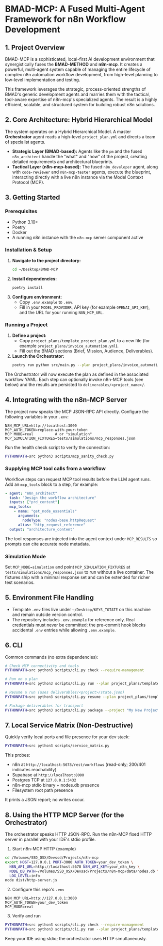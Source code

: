 # BMAD-MCP: A Fused Multi-Agent Framework for n8n Workflow Development

## 1. Project Overview

BMAD-MCP is a sophisticated, local-first AI development environment that synergistically fuses the **BMAD-METHOD** and **n8n-mcp**. It creates a powerful, multi-agent system capable of managing the entire lifecycle of complex n8n automation workflow development, from high-level planning to low-level implementation and testing.

This framework leverages the strategic, process-oriented strengths of BMAD's generic development agents and marries them with the tactical, tool-aware expertise of n8n-mcp's specialized agents. The result is a highly efficient, scalable, and structured system for building robust n8n solutions.

## 2. Core Architecture: Hybrid Hierarchical Model

The system operates on a Hybrid Hierarchical Model. A master **Orchestrator** agent reads a high-level `project_plan.yml` and directs a team of specialist agents.

- **Strategic Layer (BMAD-based):** Agents like the `pm` and the fused `n8n_architect` handle the "what" and "how" of the project, creating detailed requirements and architectural blueprints.
- **Tactical Layer (n8n-mcp-based):** The fused `n8n_developer` agent, along with `code-reviewer` and `n8n-mcp-tester` agents, execute the blueprint, interacting directly with a live n8n instance via the Model Context Protocol (MCP).

## 3. Getting Started

### Prerequisites
- Python 3.10+
- Poetry
- Docker
- A running n8n instance with the `n8n-mcp` server component active

### Installation & Setup
1. **Navigate to the project directory:**
   ```bash
   cd ~/Desktop/BMAD-MCP
   ```
2. **Install dependencies:**
   ```bash
   poetry install
   ```
3. **Configure environment:**
   - Copy `.env.example` to `.env`.
   - Fill in your `MODEL_PROVIDER`, API key (for example `OPENAI_API_KEY`), and the URL for your running `N8N_MCP_URL`.

### Running a Project
1. **Define a project:**
   - Copy `project_plans/template_project_plan.yml` to a new file (for example `project_plans/invoice_automation.yml`).
   - Fill out the BMAD sections (Brief, Mission, Audience, Deliverables).
2. **Launch the Orchestrator:**
   ```bash
   poetry run python src/main.py --plan project_plans/invoice_automation.yml
   ```

The Orchestrator will now execute the plan as defined in the associated workflow YAML. Each step can optionally invoke n8n-MCP tools (see below) and the results are persisted to `deliverables/<project_name>/`.

## 4. Integrating with the n8n-MCP Server

The project now speaks the MCP JSON-RPC API directly. Configure the following variables in your `.env`:

```
N8N_MCP_URL=http://localhost:3000
MCP_AUTH_TOKEN=replace-with-your-token
MCP_MODE=real          # or "simulation"
MCP_SIMULATION_FIXTURES=tests/simulations/mcp_responses.json
```

Run the health check script to verify the connection:

```bash
PYTHONPATH=src python3 scripts/mcp_sanity_check.py
```

### Supplying MCP tool calls from a workflow

Workflow steps can request MCP tool results before the LLM agent runs. Add an `mcp_tools` block to a step, for example:

```yaml
- agent: "n8n_architect"
  task: "Design the workflow architecture"
  inputs: ["prd_content"]
  mcp_tools:
    - name: "get_node_essentials"
      arguments:
        nodeType: "nodes-base.httpRequest"
      alias: "http_request_reference"
  output: "architecture_content"
```

The tool responses are injected into the agent context under `MCP_RESULTS` so prompts can cite accurate node metadata.

### Simulation Mode

Set `MCP_MODE=simulation` and point `MCP_SIMULATION_FIXTURES` at `tests/simulations/mcp_responses.json` to run without a live container. The fixtures ship with a minimal response set and can be extended for richer test scenarios.

## 5. Environment File Handling

- Template `.env` files live under `~/Desktop/KEYS_TOTATE` on this machine and remain outside version control.
- The repository includes `.env.example` for reference only. Real credentials must never be committed; the pre-commit hook blocks accidental `.env` entries while allowing `.env.example`.

## 6. CLI

Common commands (no extra dependencies):

```bash
# Check MCP connectivity and tools
PYTHONPATH=src python3 scripts/cli.py check --require-management

# Run on a plan
PYTHONPATH=src python3 scripts/cli.py run --plan project_plans/template_project_plan.yml

# Resume a run (uses deliverables/<project>/state.json)
PYTHONPATH=src python3 scripts/cli.py resume --plan project_plans/template_project_plan.yml

# Package deliverables for transport
PYTHONPATH=src python3 scripts/cli.py package --project "My New Project" --output out.zip
```

## 7. Local Service Matrix (Non-Destructive)

Quickly verify local ports and file presence for your dev stack:

```bash
PYTHONPATH=src python3 scripts/service_matrix.py
```

This probes:
- n8n at `http://localhost:5678/rest/workflows` (read-only; 200/401 indicates reachability)
- Supabase at `http://localhost:8000`
- Postgres TCP at `127.0.0.1:5432`
- n8n-mcp stdio binary + nodes.db presence
- Filesystem root path presence

It prints a JSON report; no writes occur.

## 8. Using the HTTP MCP Server (for the Orchestrator)

The orchestrator speaks HTTP JSON-RPC. Run the n8n-MCP fixed HTTP server in parallel with your IDE's stdio profile.

1) Start n8n-MCP HTTP (example)

```bash
cd /Volumes/SSD_OSX/Devssd/Projects/n8n-mcp
export HOST=127.0.0.1 PORT=3000 AUTH_TOKEN=your_dev_token \
  N8N_API_URL=http://localhost:5678 N8N_API_KEY=your_n8n_key \
  NODE_DB_PATH=/Volumes/SSD_OSX/Devssd/Projects/n8n-mcp/data/nodes.db \
  LOG_LEVEL=info
node dist/http-server.js
```

2) Configure this repo's `.env`

```
N8N_MCP_URL=http://127.0.0.1:3000
MCP_AUTH_TOKEN=your_dev_token
MCP_MODE=real
```

3) Verify and run

```bash
PYTHONPATH=src python3 scripts/cli.py check --require-management
PYTHONPATH=src python3 scripts/cli.py run --plan project_plans/template_project_plan.yml
```

Keep your IDE using stdio; the orchestrator uses HTTP simultaneously.
